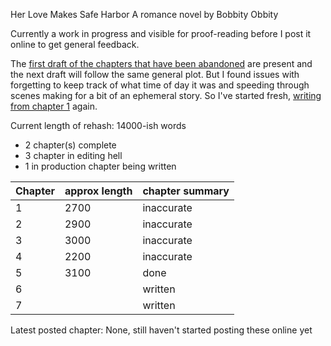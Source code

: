 Her Love Makes Safe Harbor
A romance novel by Bobbity Obbity

Currently a work in progress and visible for proof-reading before I post it online to get general feedback.

The [first draft of the chapters that have been abandoned](https://github.com/RobbingSpree/HLMSH-Novel/blob/main/chapters_as_imported/Chapter0.md) are present and the next draft will follow the same general plot. 
But I found issues with forgetting to keep track of what time of day it was and speeding through scenes making for a bit of an ephemeral story.
So I've started fresh, [writing from chapter 1](https://github.com/RobbingSpree/HLMSH-Novel/blob/main/new%20chapters%202nd%20attempt/Chapter%201.md) again.

Current length of rehash:
14000-ish words
- 2 chapter(s) complete
- 3 chapter in editing hell
- 1 in production chapter being written


| Chapter | approx length | chapter summary |
| ------- | ------------- | --------------- |
| 1       | 2700          | inaccurate      |
| 2       | 2900          | inaccurate      |
| 3       | 3000          | inaccurate      |
| 4       | 2200          | inaccurate      |
| 5       | 3100          | done            |
| 6       |               | written         |
| 7       |               | written         |


Latest posted chapter:
None, still haven't started posting these online yet
